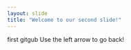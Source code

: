 ```yaml
---
layout: slide
title: "Welcome to our second slide!"
---
```

first gitgub
Use the left arrow to go back!
